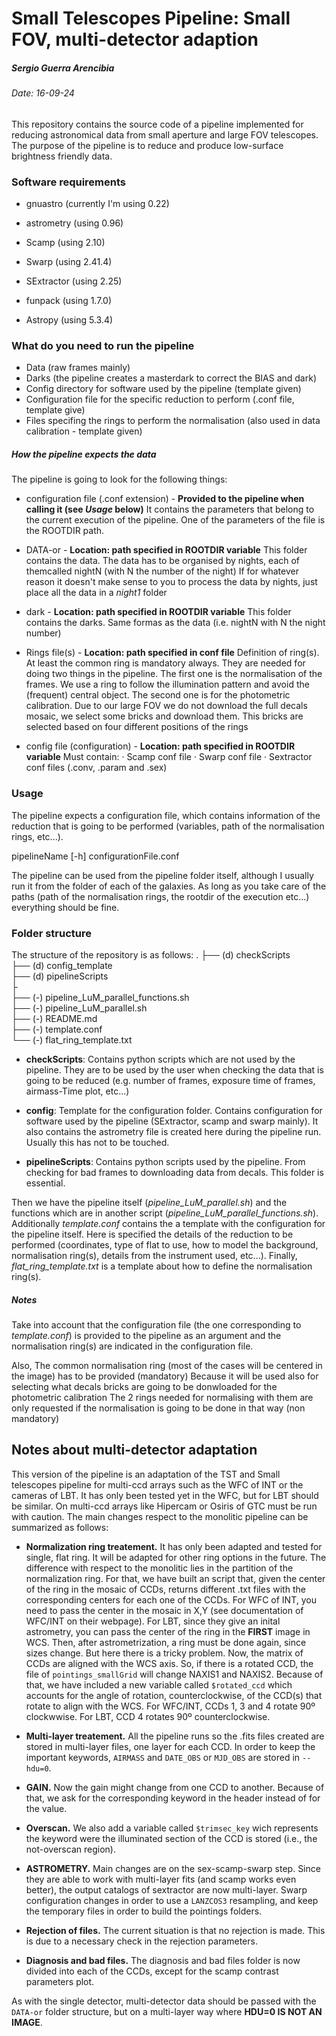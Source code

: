# Small Telescopes Pipeline: Small FOV, multi-detector adaption
##### Sergio Guerra Arencibia
###### Date: 16-09-24

This repository contains the source code of a pipeline implemented for reducing astronomical data from small aperture and large FOV telescopes. The purpose of the pipeline is to reduce and produce low-surface brightness friendly data.

### Software requirements

* gnuastro (currently I'm using 0.22)
* astrometry (using 0.96)
* Scamp (using 2.10)
* Swarp (using 2.41.4)
* SExtractor (using 2.25) 
* funpack (using 1.7.0)

* Astropy (using 5.3.4)

### What do you need to run the pipeline

* Data (raw frames mainly)
* Darks (the pipeline creates a masterdark to correct the BIAS and dark)
* Config directory for software used by the pipeline (template given)
* Configuration file for the specific reduction to perform (.conf file, template give)
* Files specifing the rings to perform the normalisation (also used in data calibration - template given)

##### How the pipeline expects the data

The pipeline is going to look for the following things:

* configuration file (.conf extension) - **Provided to the pipeline when calling it (see *Usage* below)**
    It contains the parameters that belong to the current execution of the pipeline.
    One of the parameters of the file is the ROOTDIR path.

* DATA-or - **Location: path specified in ROOTDIR variable**
    This folder contains the data. The data has to be organised by nights, each of themcalled nightN (with N the number of the night)
    If for whatever reason it doesn't make sense to you to process the data by nights, just place all the data in a *night1* folder

* dark - **Location: path specified in ROOTDIR variable**
    This folder contains the darks. Same formas as the data (i.e. nightN with N the night number)

* Rings file(s) -  **Location: path specified in conf file**
    Definition of ring(s). At least the common ring is mandatory always.
    They are needed for doing two things in the pipeline. The first one is the normalisation of the frames. We use a ring to follow the illumination pattern and avoid the (frequent) central object. The second one is for the photometric calibration. Due to our large FOV we do not download the full decals mosaic, we select some bricks and download them. This bricks are selected based on four different positions of the rings

* config file (configuration) - **Location: path specified in ROOTDIR variable**
    Must contain:
      · Scamp conf file
      · Swarp conf file
      · Sextractor conf files (.conv, .param and .sex)


### Usage

The pipeline expects a configuration file, which contains information of the reduction that is going to be performed (variables, path of the normalisation rings, etc...). 

pipelineName [-h] configurationFile.conf

The pipeline can be used from the pipeline folder itself, although I usually run it from the folder of each of the galaxies. As long as you take care of the paths (path of the normalisation rings, the rootdir of the execution etc...) everything should be fine.

### Folder structure

The structure of the repository is as follows:
.
├── (d) checkScripts <br />
├── (d) config_template <br />
├── (d) pipelineScripts  <br />
├ <br />
├── (-) pipeline_LuM_parallel_functions.sh <br />
├── (-) pipeline_LuM_parallel.sh  <br />
├── (-) README.md  <br />
├── (-) template.conf <br />
└── (-) flat_ring_template.txt <br />

* **checkScripts**: Contains python scripts which are not used by the pipeline. They are to be used by the user when checking the data that is going to be reduced (e.g. number of frames, exposure time of frames, airmass-Time plot, etc...)

* **config**: Template for the configuration folder. Contains configuration for software used by the pipeline (SExtractor, scamp and swarp mainly). It also contains the astrometry file is created here during the pipeline run. Usually this has not to be touched. 

* **pipelineScripts**: Contains python scripts used by the pipeline. From checking for bad frames to downloading data from decals. This folder is essential.


Then we have the pipeline itself (*pipeline_LuM_parallel.sh*) and the functions which are in another script (*pipeline_LuM_parallel_functions.sh*). Additionally *template.conf* contains the a template with the configuration for the pipeline itself. Here is specified the details of the reduction to be performed (coordinates, type of flat to use, how to model the background, normalisation ring(s), details from the instrument used, etc...). Finally, *flat_ring_template.txt* is a template about how to define the normalisation ring(s).


##### Notes

Take into account that the configuration file (the one corresponding to *template.conf*) is provided to the pipeline as an argument and the normalisation ring(s) are indicated in the configuration file.

Also, The common normalisation ring (most of the cases will be centered in the image) has to be provided (mandatory) Because it will be used also for selecting what decals bricks are going to be donwloaded for the photometric calibration The 2 rings needed for normalising with them are only requested if the normalisation is going to be done in that way (non mandatory)

## Notes about multi-detector adaptation

This version of the pipeline is an adaptation of the TST and Small telescopes pipeline for multi-ccd arrays such as the WFC of INT or the cameras of LBT. It has only been tested yet in the WFC, but for LBT should be similar. On multi-ccd arrays like Hipercam or Osiris of GTC must be run with caution. The main changes respect to the monolitic pipeline can be summarized as follows:

* **Normalization ring treatement.** It has only been adapted and tested for single, flat ring. It will be adapted for other ring options in the future. The difference with respect to the monolitic lies in the partition of the normalization ring. For that, we have built an script that, given the center of the ring in the mosaic of CCDs, returns different .txt files with the corresponding centers for each one of the CCDs. For WFC of INT, you need to pass the center in the mosaic in X,Y (see documentation of WFC/INT on their webpage). For LBT, since they give an inital astrometry, you can pass the center of the ring in the **FIRST** image in WCS. Then, after astrometrization, a ring must be done again, since sizes change. But here there is a tricky problem. Now, the matrix of CCDs are aligned with the WCS axis. So, if there is a rotated CCD, the file of `pointings_smallGrid` will change NAXIS1 and NAXIS2. Because of that, we have included a new variable called `$rotated_ccd` which accounts for the angle of rotation, counterclockwise, of the CCD(s) that rotate to align with the WCS. For WFC/INT, CCDs 1, 3 and 4 rotate 90º clockwwise. For LBT, CCD 4 rotates 90º counterclockwise.

* **Multi-layer treatement.** All the pipeline runs so the .fits files created are stored in multi-layer files, one layer for each CCD. In order to keep the important keywords, `AIRMASS` and `DATE_OBS` or `MJD_OBS` are stored in `--hdu=0`.

* **GAIN.** Now the gain might change from one CCD to another. Because of that, we ask for the corresponding keyword in the header instead of for the value.

* **Overscan.** We also add a variable called `$trimsec_key` wich represents the keyword were the illuminated section of the CCD is stored (i.e., the not-overscan region).

* **ASTROMETRY.** Main changes are on the sex-scamp-swarp step. Since they are able to work with multi-layer fits (and scamp works even better), the output catalogs of sextractor are now multi-layer. Swarp configuration changes in order to use a `LANZCOS3` resampling, and keep the temporary files in order to build the pointings folders.

* **Rejection of files.** The current situation is that no rejection is made. This is due to a necessary check in the rejection parameters.

* **Diagnosis and bad files.** The diagnosis and bad files folder is now divided into each of the CCDs, except for the scamp contrast parameters plot.

As with the single detector, multi-detector data should be passed with the `DATA-or` folder structure, but on a multi-layer way where **HDU=0 IS NOT AN IMAGE**.
